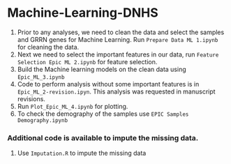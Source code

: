 # Machine-Learning-DNHS

1. Prior to any analyses, we need to clean the data and select the samples and GRRN genes for Machine Learning. Run `Prepare Data ML 1.ipynb` for cleaning the data.
2. Next we need to select the important features in our data, run `Feature Selection Epic ML 2.ipynb` for feature selection.
3. Build the Machine learning models on the clean data using `Epic_ML_3.ipynb`
4. Code to perform analysis without some important features is in `Epic_ML_2-revision.ipyn`. This analysis was requested in manuscript revisions. 
5. Run `Plot_Epic_ML_4.ipynb` for plotting.
6. To check the demography of the samples use `EPIC Samples Demography.ipynb`


### Additional code is available to impute the missing data. 
1. Use `Imputation.R` to impute the missing data
